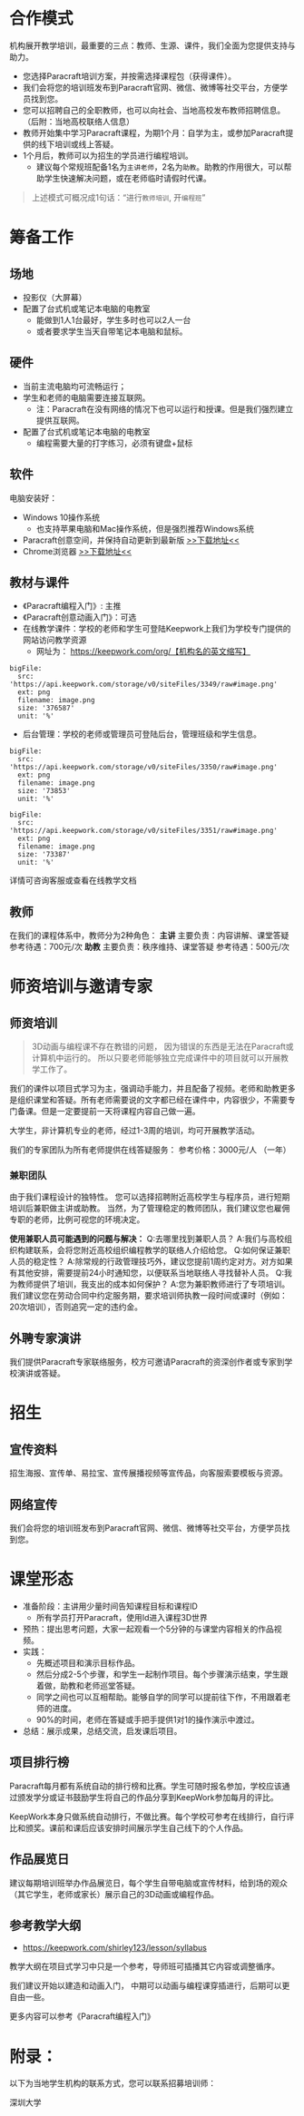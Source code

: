 # 合作模式
机构展开教学培训，最重要的三点：教师、生源、课件，我们全面为您提供支持与助力。
- 您选择Paracraft培训方案，并按需选择课程包（获得课件）。
- 我们会将您的培训班发布到Paracraft官网、微信、微博等社交平台，方便学员找到您。
- 您可以招聘自己的全职教师，也可以向社会、当地高校发布教师招聘信息。（后附：当地高校联络人信息）
- 教师开始集中学习Paracraft课程，为期1个月：自学为主，或参加Paracraft提供的线下培训或线上答疑。 
- 1个月后，教师可以为招生的学员进行编程培训。 
   - 建议每个常规班配备1名为`主讲老师`，2名为`助教`。助教的作用很大，可以帮助学生快速解决问题，或在老师临时请假时代课。
> 上述模式可概况成1句话：“进行`教师培训`, 开`编程班`”
# 筹备工作

## 场地
- 投影仪（大屏幕）
- 配置了台式机或笔记本电脑的电教室
  - 能做到1人1台最好，学生多时也可以2人一台
  - 或者要求学生当天自带笔记本电脑和鼠标。
  
## 硬件
- 当前主流电脑均可流畅运行；
- 学生和老师的电脑需要连接互联网。
  - 注：Paracraft在没有网络的情况下也可以运行和授课。但是我们强烈建立提供互联网。
- 配置了台式机或笔记本电脑的电教室
  - 编程需要大量的打字练习，必须有键盘+鼠标
  
## 软件
电脑安装好：
- Windows 10操作系统
   - 也支持苹果电脑和Mac操作系统，但是强烈推荐Windows系统
- Paracraft创意空间，并保持自动更新到最新版 [>>下载地址<<](http://paracraft.keepwork.com/download?lang=zh)
- Chrome浏览器 [>>下载地址<<](https://www.google.cn/chrome/)

## 教材与课件
- 《Paracraft编程入门》: 主推
- 《Paracraft创意动画入门》：可选
- 在线教学课件：学校的老师和学生可登陆Keepwork上我们为学校专门提供的网站访问教学资源
    - 网址为： https://keepwork.com/org/【机构名的英文缩写】
    
```@BigFile
bigFile:
  src: 'https://api.keepwork.com/storage/v0/siteFiles/3349/raw#image.png'
  ext: png
  filename: image.png
  size: '376587'
  unit: '%'

```

- 后台管理：学校的老师或管理员可登陆后台，管理班级和学生信息。
 
```@BigFile
bigFile:
  src: 'https://api.keepwork.com/storage/v0/siteFiles/3350/raw#image.png'
  ext: png
  filename: image.png
  size: '73853'
  unit: '%'

```

```@BigFile
bigFile:
  src: 'https://api.keepwork.com/storage/v0/siteFiles/3351/raw#image.png'
  ext: png
  filename: image.png
  size: '73387'
  unit: '%'

```

详情可咨询客服或查看在线教学文档

## 教师
在我们的课程体系中，教师分为2种角色：
**主讲**
主要负责：内容讲解、课堂答疑
参考待遇：700元/次
**助教**
主要负责：秩序维持、课堂答疑
参考待遇：500元/次

# 师资培训与邀请专家

## 师资培训
> 3D动画与编程课不存在教错的问题， 因为错误的东西是无法在Paracraft或计算机中运行的。 所以只要老师能够独立完成课件中的项目就可以开展教学工作了。

我们的课件以项目式学习为主，强调动手能力，并且配备了视频。老师和助教更多是组织课堂和答疑。所有老师需要说的文字都已经在课件中，内容很少，不需要专门备课。但是一定要提前一天将课程内容自己做一遍。

大学生，非计算机专业的老师，经过1-3周的培训，均可开展教学活动。

我们的专家团队为所有老师提供在线答疑服务：
参考价格：3000元/人 （一年）

### 兼职团队
由于我们课程设计的独特性。
您可以选择招聘附近高校学生与程序员，进行短期培训后兼职做主讲或助教。
当然，为了管理稳定的教师团队，我们建议您也雇佣专职的老师，比例可视您的环境决定。

**使用兼职人员可能遇到的问题与解决：**
Q:去哪里找到兼职人员？
A:我们与高校组织构建联系，会将您附近高校组织编程教学的联络人介绍给您。
Q:如何保证兼职人员的稳定性？
A:除常规的行政管理技巧外，建议您提前1周约定对方。对方如果有其他安排，需要提前24小时通知您，以便联系当地联络人寻找替补人员。
Q:我为教师提供了培训，我支出的成本如何保护？
A:您为兼职教师进行了专项培训。我们建议您在劳动合同中约定服务期，要求培训师执教一段时间或课时（例如：20次培训），否则追究一定的违约金。

## 外聘专家演讲
我们提供Paracraft专家联络服务，校方可邀请Paracraft的资深创作者或专家到学校演讲或答疑。

# 招生

## 宣传资料
招生海报、宣传单、易拉宝、宣传展播视频等宣传品，向客服索要模板与资源。

## 网络宣传
我们会将您的培训班发布到Paracraft官网、微信、微博等社交平台，方便学员找到您。

# 课堂形态
- 准备阶段：主讲用少量时间告知课程目标和课程ID
  - 所有学员打开Paracraft，使用Id进入课程3D世界
- 预热：提出思考问题，大家一起观看一个5分钟的与课堂内容相关的作品视频。
- 实践：
  - 先概述项目和演示目标作品。
  - 然后分成2-5个步骤，和学生一起制作项目。每个步骤演示结束，学生跟着做，助教和老师巡堂答疑。
  - 同学之间也可以互相帮助。能够自学的同学可以提前往下作，不用跟着老师的进度。 
  - 90%的时间，老师在答疑或手把手提供1对1的操作演示中渡过。
- 总结：展示成果，总结交流，启发课后项目。

## 项目排行榜
Paracraft每月都有系统自动的排行榜和比赛。学生可随时报名参加，学校应该通过颁发学分或证书鼓励学生将自己的作品分享到KeepWork参加每月的评比。

KeepWork本身只做系统自动排行，不做比赛。每个学校可参考在线排行，自行评比和颁奖。课前和课后应该安排时间展示学生自己线下的个人作品。 

## 作品展览日

建议每期培训班举办作品展览日，每个学生自带电脑或宣传材料，给到场的观众（其它学生，老师或家长）展示自己的3D动画或编程作品。 

## 参考教学大纲

- https://keepwork.com/shirley123/lesson/syllabus

教学大纲在项目式学习中只是一个参考，导师班可插播其它内容或调整循序。

我们建议开始以建造和动画入门， 中期可以动画与编程课穿插进行，后期可以更自由一些。

更多内容可以参考《Paracraft编程入门》


# 附录：
以下为当地学生机构的联系方式，您可以联系招募培训师：

深圳大学